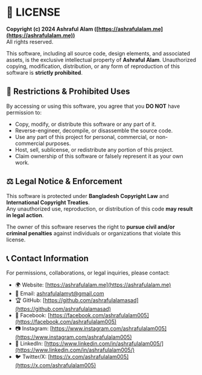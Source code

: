 # 📜 LICENSE  

**Copyright (c) 2024 Ashraful Alam ([https://ashrafulalam.me](https://ashrafulalam.me))**  
All rights reserved.  

This software, including all source code, design elements, and associated assets, is the exclusive intellectual property of **Ashraful Alam**. Unauthorized copying, modification, distribution, or any form of reproduction of this software is **strictly prohibited**.  

## 🚫 **Restrictions & Prohibited Uses**  
By accessing or using this software, you agree that you **DO NOT** have permission to:  
- Copy, modify, or distribute this software or any part of it.  
- Reverse-engineer, decompile, or disassemble the source code.  
- Use any part of this project for personal, commercial, or non-commercial purposes.  
- Host, sell, sublicense, or redistribute any portion of this project.  
- Claim ownership of this software or falsely represent it as your own work.  

## ⚖️ **Legal Notice & Enforcement**  
This software is protected under **Bangladesh Copyright Law** and **International Copyright Treaties**.  
Any unauthorized use, reproduction, or distribution of this code **may result in legal action**.  

The owner of this software reserves the right to **pursue civil and/or criminal penalties** against individuals or organizations that violate this license.  

## 📞 **Contact Information**  
For permissions, collaborations, or legal inquiries, please contact:  
- 🌍 Website: [https://ashrafulalam.me](https://ashrafulalam.me)  
- 📧 Email: [ashrafulalamyt@gmail.com](mailto:ashrafulalamyt@gmail.com)
- 🏆 GitHub: [https://github.com/ashrafulalamasad](https://github.com/ashrafulalamasad)  
- 📌 Facebook: [https://facebook.com/ashrafulalam005](https://facebook.com/ashrafulalam005)  
- 📷 Instagram: [https://www.instagram.com/ashrafulalam005](https://www.instagram.com/ashrafulalam005)  
- 💼 LinkedIn: [https://www.linkedin.com/in/ashrafulalam005/](https://www.linkedin.com/in/ashrafulalam005/)  
- 🐦 Twitter/X: [https://x.com/ashrafulalam005](https://x.com/ashrafulalam005)  




